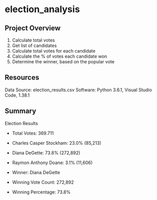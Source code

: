 # election_analysis

## Project Overview
1. Calculate total votes
2. Get list of candidates
3. Calculate total votes for each candidate
4. Calculate the % of votes each candidate won
5. Determine the winner, based on the popular vote

## Resources
Data Source: election_results.csv
Software: Python 3.6.1, Visual Studio Code, 1.38.1

## Summary
Election Results
- Total Votes: 369.711

- Charles Casper Stockham: 23.0% (85,213)
- Diana DeGette: 73.8% (272,892)
- Raymon Anthony Doane: 3.1% (11,606)

- Winner: Diana DeGette
- Winning Vote Count: 272,892
- Winning Percentage: 73.8%
